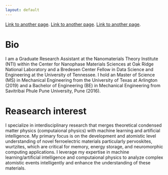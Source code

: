 ```yaml
---
layout: default
---
```


[Link to another page](./cv.html).
[Link to another page](./publications.html).
[Link to another page](./books.html).

# Bio
I am a Graduate Research Assistant at the Nanomaterials Theory Institute (NTI) within the Center for Nanophase Materials Sciences at Oak Ridge National Laboratory and a Bredesen Center Fellow in Data Science and Engineering at the University of Tennessee. I hold an Master of Science (MS) in Mechanical Engineering from the University of Texas at Arlington (2019) and a Bachelor of Engineering (BE) in Mechanical Engineering from Savitribai Phule Pune University, Pune (2016).

# Reasearch interest
I specialize in interdisciplinary research that merges theoretical condensed matter physics (computaional physics) with machine learning and artificial
intelligence. My primary focus is on the development and atomistic level understanding of novel ferroelectric materials particularly pervoskites, wurtzites, which are critical for memory,
energy storage, and neuromorphic computing applications. I leverage my expertise in machine learning/artificial intelligence and computaional physics
to analyze complex atomistic events intelligently and enhance the understanding of these materials.
